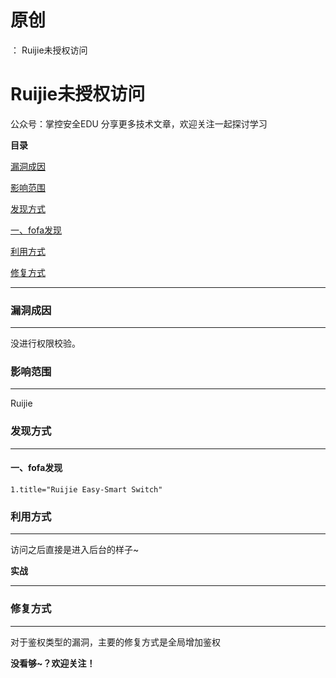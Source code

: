 # 原创
：  Ruijie未授权访问

# Ruijie未授权访问

> 
公众号：掌控安全EDU 分享更多技术文章，欢迎关注一起探讨学习


**目录**

[漏洞成因](#%E6%BC%8F%E6%B4%9E%E6%88%90%E5%9B%A0)

[影响范围](#%E5%BD%B1%E5%93%8D%E8%8C%83%E5%9B%B4)

[发现方式](#%E5%8F%91%E7%8E%B0%E6%96%B9%E5%BC%8F)

[一、fofa发现](#%E4%B8%80%E3%80%81fofa%E5%8F%91%E7%8E%B0)

[利用方式](#%E5%88%A9%E7%94%A8%E6%96%B9%E5%BC%8F)

[修复方式](#%E4%BF%AE%E5%A4%8D%E6%96%B9%E5%BC%8F)

---


### 漏洞成因

---


没进行权限校验。

### 影响范围

---


Ruijie

### 发现方式

---


#### 一、fofa发现

`1.title="Ruijie Easy-Smart Switch"`

### 利用方式

---


访问之后直接是进入后台的样子~

**实战**

---


### 修复方式

---


对于鉴权类型的漏洞，主要的修复方式是全局增加鉴权

**没看够~？欢迎关注！**
